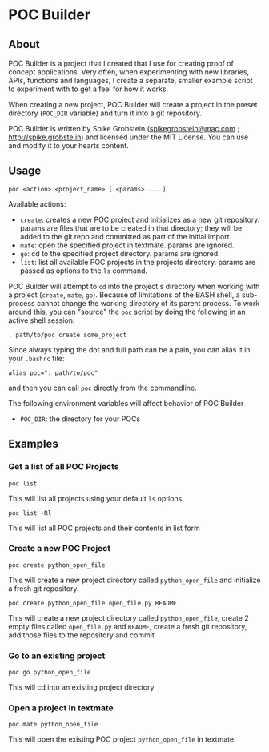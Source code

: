 # POC Builder

## About

POC Builder is a project that I created that I use for creating proof of concept applications. Very often, when experimenting with new libraries, APIs, functions and languages, I create a separate, smaller example script to experiment with to get a feel for how it works.

When creating a new project, POC Builder will create a project in the preset directory (`POC_DIR` variable) and turn it into a git repository.

POC Builder is written by Spike Grobstein (spikegrobstein@mac.com ; http://spike.grobste.in) and licensed under the MIT License. You can use and modify it to your hearts content.

## Usage

    poc <action> <project_name> [ <params> ... ]
    
Available actions:

 * `create`: creates a new POC project and initializes as a new git repository. params are files that are to be created in that directory; they will be added to the git repo and committed as part of the initial import.
 * `mate`: open the specified project in textmate. params are ignored.
 * `go`: cd to the specified project directory. params are ignored.
 * `list`: list all available POC projects in the projects directory. params are passed as options to the `ls` command.
 
POC Builder will attempt to `cd` into the project's directory when working with a project (`create`, `mate`, `go`). Because of limitations of the BASH shell, a sub-process cannot change the working directory of its parent process. To work around this, you can "source" the `poc` script by doing the following in an active shell session:

    . path/to/poc create some_project
    
Since always typing the dot and full path can be a pain, you can alias it in your `.bashrc` file:

    alias poc=". path/to/poc"
    
and then you can call `poc` directly from the commandline.

The following environment variables will affect behavior of POC Builder

 * `POC_DIR`: the directory for your POCs
 
## Examples

### Get a list of all POC Projects

    poc list
    
This will list all projects using your default `ls` options

    poc list -Rl
    
This will list all POC projects and their contents in list form
    
### Create a new POC Project

    poc create python_open_file
    
This will create a new project directory called `python_open_file` and initialize a fresh git repository.

    poc create python_open_file open_file.py README
    
This will create a new project directory called `python_open_file`, create 2 empty files called `open_file.py` and `README`, create a fresh git repository, add those files to the repository and commit

### Go to an existing project

    poc go python_open_file
    
This will cd into an existing project directory

### Open a project in textmate

    poc mate python_open_file
    
This will open the existing POC project `python_open_file` in textmate.

